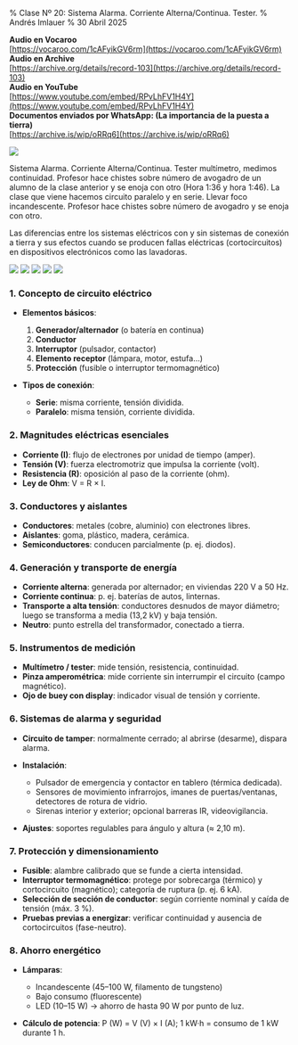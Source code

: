% Clase Nº 20: Sistema Alarma. Corriente Alterna/Continua. Tester. 
% Andrés Imlauer
% 30 Abril 2025

**Audio en Vocaroo**   
[https://vocaroo.com/1cAFyikGV6rm](https://vocaroo.com/1cAFyikGV6rm)   
**Audio en Archive**   
[https://archive.org/details/record-103](https://archive.org/details/record-103)   
**Audio en YouTube**   
[https://www.youtube.com/embed/RPvLhFV1H4Y](https://www.youtube.com/embed/RPvLhFV1H4Y)   
**Documentos enviados por WhatsApp: (La importancia de la puesta a tierra)**   
[https://archive.is/wip/oRRq6](https://archive.is/wip/oRRq6)   
   
![](https://scontent.fpss7-1.fna.fbcdn.net/v/t39.30808-6/494277040_1763111434550034_7338506165126566287_n.jpg?_nc_cat=1&ccb=1-7&_nc_sid=aa7b47&_nc_ohc=GZt0nbLtSBEQ7kNvwGpi3Ic&_nc_oc=Adl9OEWK2x2BFrSka3fyHXJZOdOxEnt2blm78wOC9MS4vw9Ozi31DFPDt2QciV44JKhNptYCe0-hUTi67GBDwiuZ&_nc_zt=23&_nc_ht=scontent.fpss7-1.fna&_nc_gid=lA7sM6TBMzYO534drQsiOg&oh=00_AfF8A1tz2NxZ5KuEmp76KiGwRFha6km4ajZGrxNulzU4Zg&oe=681847EC)

Sistema Alarma. Corriente Alterna/Continua. Tester multímetro, medimos continuidad. Profesor hace chistes sobre número de avogadro de un alumno de la clase anterior y se enoja con otro (Hora 1:36 y hora 1:46). La clase que viene hacemos circuito paralelo y en serie. Llevar foco incandescente.
Profesor hace chistes sobre número de avogadro y se enoja con otro.

Las diferencias entre los sistemas eléctricos con y sin sistemas de conexión a tierra y sus efectos cuando se producen fallas eléctricas (cortocircuitos) en dispositivos
electrónicos como las lavadoras.


![](https://blogger.googleusercontent.com/img/b/R29vZ2xl/AVvXsEgplARuBd1uckqlx6Nrmmy7VzvhuM6wpsqJ9wc3kRe1Mb3c-qQiDou676qZhW4zASigsYp8g2lFgh1F6Oull-yNcsnG5AxuXj9KCWf9CJTG8p3JjYuLvaUIFtjbbDHbcwhCp-AB8ZA5FiCVBd8s4bxM7ABD1zLQ_WnXl9JJEUHm9IZNSL40Kd0h-ZVSjVA/s4160/IMG_20250429_192321455.jpg)
![](https://blogger.googleusercontent.com/img/b/R29vZ2xl/AVvXsEi0Ck8IxYTTiCvwSUDgia7kmQY2ep68VqBkDqkbNK52190exVUDI8QGbTgjJkt9Uer7BJ8HN3t2j8l6rmTT96n6KhvCHpNiMTKTsPOx0MhwmBtnOMdKE4mVmGF13JUCRW6EH9BRzDMgQx8-WopdOOt10G7MNaoqCesOpgOgSm3BAABH9SxIBo9eu38n7Jw/s4160/IMG_20250429_194331884.jpg)
![](https://blogger.googleusercontent.com/img/b/R29vZ2xl/AVvXsEjpVknt7TghhJd-sqGDu4AXFDohK3hz_cI-TzC-oTh3hHxi0h1N-oBSAkxqDYvXNMBsSaZwut-plw9QDEmMABkoEvkxnUlc14SZ3klHvVICjMIJVw1hHBUuPIpUQ2mkkLsjWPMP-QZ7oSCeLmJCK6hSV4VslaM3zD9GZy_6F1KBM9wdQps8OUGLpNQXtbI/s4160/IMG_20250429_194725622.jpg)
![](https://blogger.googleusercontent.com/img/b/R29vZ2xl/AVvXsEgvhmPuvfNN97ZtP8al-wVQu4-DDB0-J7isR0b75lEH8MgCjpNfTPcsonp8_U1zZeHDxh5N-7eFY2I8VqitVodqMZaRiLwIX21hKaTcKMzwVBoJ6GkUvO3t0SrZkJSe_y5Fi3ZVl5HzwiDqSNzyCU51-bup-osBf6Y_6hILUu9D_Y3ZCbtTmMGXIrgQD-k/s4160/IMG_20250429_200006777.jpg)
![](https://blogger.googleusercontent.com/img/b/R29vZ2xl/AVvXsEj1-U6q8YbxKmPXf6ZMdZ3QlwWsCjeBDxwwzbcIoHi6sFMQdIOrK7VGRAO-VQybwe5Sqstn_aUbyrsbdjWHTSMyTacPr2lGBC2goYmOTLcg1cEk52u8iYe0Zu6l1brjCtzfRYQQhD3TuTejwMCBVzYuBH0PYFsUNKi3ZZD3DmUwXh-J1CbeCD6whpg098g/s4160/IMG_20250429_201858377.jpg)

### 1. Concepto de circuito eléctrico

* **Elementos básicos**:

  1. **Generador/alternador** (o batería en continua)
  2. **Conductor**
  3. **Interruptor** (pulsador, contactor)
  4. **Elemento receptor** (lámpara, motor, estufa…)
  5. **Protección** (fusible o interruptor termomagnético)
* **Tipos de conexión**:

  * **Serie**: misma corriente, tensión dividida.
  * **Paralelo**: misma tensión, corriente dividida.

### 2. Magnitudes eléctricas esenciales

* **Corriente (I)**: flujo de electrones por unidad de tiempo (amper).
* **Tensión (V)**: fuerza electromotriz que impulsa la corriente (volt).
* **Resistencia (R)**: oposición al paso de la corriente (ohm).
* **Ley de Ohm**: V = R × I.

### 3. Conductores y aislantes

* **Conductores**: metales (cobre, aluminio) con electrones libres.
* **Aislantes**: goma, plástico, madera, cerámica.
* **Semiconductores**: conducen parcialmente (p. ej. diodos).

### 4. Generación y transporte de energía

* **Corriente alterna**: generada por alternador; en viviendas 220 V a 50 Hz.
* **Corriente continua**: p. ej. baterías de autos, linternas.
* **Transporte a alta tensión**: conductores desnudos de mayor diámetro; luego se transforma a media (13,2 kV) y baja tensión.
* **Neutro**: punto estrella del transformador, conectado a tierra.

### 5. Instrumentos de medición

* **Multímetro / tester**: mide tensión, resistencia, continuidad.
* **Pinza amperométrica**: mide corriente sin interrumpir el circuito (campo magnético).
* **Ojo de buey con display**: indicador visual de tensión y corriente.

### 6. Sistemas de alarma y seguridad

* **Circuito de tamper**: normalmente cerrado; al abrirse (desarme), dispara alarma.
* **Instalación**:

  * Pulsador de emergencia y contactor en tablero (térmica dedicada).
  * Sensores de movimiento infrarrojos, imanes de puertas/ventanas, detectores de rotura de vidrio.
  * Sirenas interior y exterior; opcional barreras IR, videovigilancia.
* **Ajustes**: soportes regulables para ángulo y altura (≈ 2,10 m).

### 7. Protección y dimensionamiento

* **Fusible**: alambre calibrado que se funde a cierta intensidad.
* **Interruptor termomagnético**: protege por sobrecarga (térmico) y cortocircuito (magnético); categoría de ruptura (p. ej. 6 kA).
* **Selección de sección de conductor**: según corriente nominal y caída de tensión (máx. 3 %).
* **Pruebas previas a energizar**: verificar continuidad y ausencia de cortocircuitos (fase-neutro).

### 8. Ahorro energético

* **Lámparas**:

  * Incandescente (45–100 W, filamento de tungsteno)
  * Bajo consumo (fluorescente)
  * LED (10–15 W) → ahorro de hasta 90 W por punto de luz.
* **Cálculo de potencia**: P (W) = V (V) × I (A); 1 kW·h = consumo de 1 kW durante 1 h.


